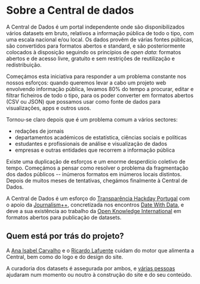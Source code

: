# Sobre a Central de dados

A Central de Dados é um portal independente onde são disponibilizados vários
datasets em bruto, relativos a informação pública de todo o tipo, com uma
escala nacional e/ou local. Os dados provêm de várias fontes públicas, são
convertidos para formatos abertos e standard, e são posteriormente colocados à
disposição seguindo os   princípios de  _open data_: formatos abertos e de
acesso livre, gratuito e sem restrições de reutilização e redistribuição.

Começámos esta iniciativa para responder a um problema constante nos nossos
esforços: quando queremos levar a cabo um projeto web envolvendo informação
pública, levamos 80% do tempo a procurar, editar e filtrar ficheiros de todo o
tipo, para os poder converter em formatos abertos (CSV ou JSON) que possamos
usar como fonte de dados para visualizações, apps e outros usos. 

Tornou-se claro depois que é um problema comum a vários sectores: 

* redações de jornais
* departamentos académicos de estatística, ciências sociais e políticas
* estudantes e profissionais de análise e visualização de dados
* empresas e outras entidades que recorrem a informação pública

Existe uma duplicação de esforços e um enorme desperdício coletivo de tempo.
Começámos a pensar como resolver o problema da fragmentação dos dados públicos
-- inúmeros formatos em inúmeros locais distintos. Depois de muitos meses de
tentativas, chegámos finalmente à Central de Dados.

A Central de Dados é um esforço do [Transparência Hackday
Portugal](http://transparenciahackday.org) com o apoio da
[Journalism++](http://jplusplus.org), concretizada nos encontros [Date With
Data](http://datewithdata.pt), e deve a sua existência ao trabalho da [Open
Knowledge International](https://okfn.org/) em formatos abertos para publicação
de datasets.

## Quem está por trás do projeto?

A [Ana Isabel Carvalho](https://twitter.com/aiscarvalho) e o [Ricardo
Lafuente](https://twitter.com/rlaf) cuidam do motor que alimenta a Central, bem
como do logo e do design do site. 

A curadoria dos datasets é assegurada por ambos, e [várias
pessoas](https://github.com/orgs/centraldedados/people) ajudaram num momento ou
noutro à construção do site e do seu conteúdo.
